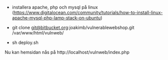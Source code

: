 * installera apache, php och mysql på linux (https://www.digitalocean.com/community/tutorials/how-to-install-linux-apache-mysql-php-lamp-stack-on-ubuntu)

* git clone git@bitbucket.org:joakimb/vulnerablewebshop.git /var/www/html/vulnweb/


* sh deploy.sh

Nu kan hemsidan nås på http://localhost/vulnweb/index.php